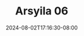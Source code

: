 --- 
title: "Arsyila 06"
description: "  bokeh Arsyila 06 full   terbaru"
date: 2024-08-02T17:16:30-08:00
file_code: "rtwqhduyhawk"
draft: false
cover: "u52zodpxwhvlup3j.jpg"
tags: ["Arsyila", "bokep-indo", "bokep-viral", "bokep-ig"]
length: 5844
fld_id: "1483160"
foldername: "arsyila"
categories: ["arsyila"]
views: 0
---